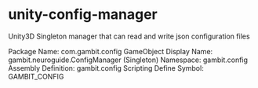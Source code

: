 # unity-config-manager
Unity3D Singleton manager that can read and write json configuration files

Package Name: com.gambit.config
GameObject Display Name: gambit.neuroguide.ConfigManager (Singleton)
Namespace: gambit.config
Assembly Definition: gambit.config
Scripting Define Symbol: GAMBIT_CONFIG
